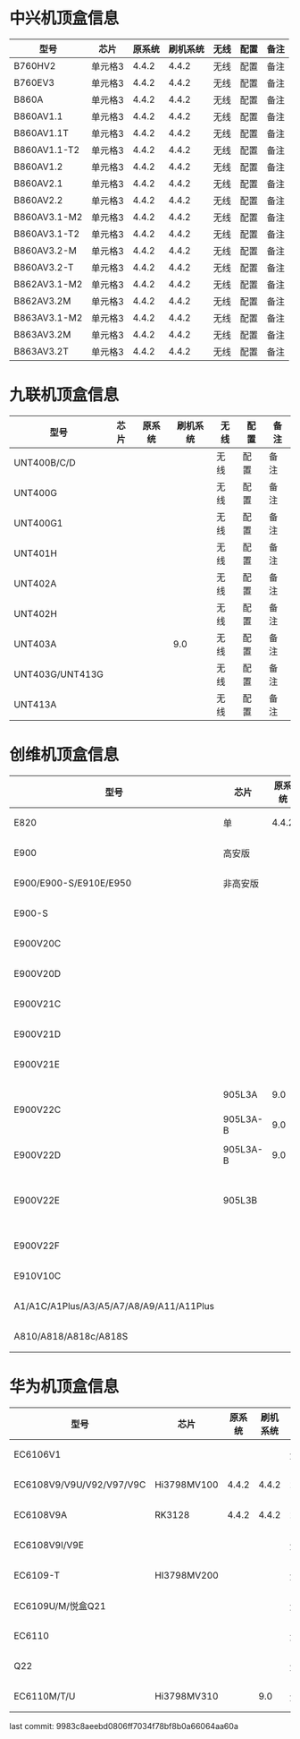 <!DOCTYPE html>
<html lang="en">
<body>
    <h1>中兴机顶盒信息</h1>
    <table>
        <thead>
            <tr>
                <th>型号</th>
                <th>芯片</th>
                <th>原系统</th>
                <th>刷机系统</th>
                <th>无线</th>
                <th>配置</th>
                <th>备注</th>
            </tr>
        </thead>
        <tbody>
            <tr>
                <td>B760HV2</td>
                <td>单元格3</td>
                <td>4.4.2</td>
                <td>4.4.2</td>
                <td>无线</td>
                <td>配置</td>
                <td>备注</td>
            </tr>
            <tr>
                <td>B760EV3</td>
                <td>单元格3</td>
                <td>4.4.2</td>
                <td>4.4.2</td>
                <td>无线</td>
                <td>配置</td>
                <td>备注</td>
            </tr>
            <tr>
                <td>B860A</td>
                <td>单元格3</td>
                <td>4.4.2</td>
                <td>4.4.2</td>
                <td>无线</td>
                <td>配置</td>
                <td>备注</td>
            </tr>
            <tr>
                <td>B860AV1.1</td>
                <td>单元格3</td>
                <td>4.4.2</td>
                <td>4.4.2</td>
                <td>无线</td>
                <td>配置</td>
                <td>备注</td>
            </tr>
            <tr>
                <td>B860AV1.1T</td>
                <td>单元格3</td>
                <td>4.4.2</td>
                <td>4.4.2</td>
                <td>无线</td>
                <td>配置</td>
                <td>备注</td>
            </tr>
            <tr>
                <td>B860AV1.1-T2</td>
                <td>单元格3</td>
                <td>4.4.2</td>
                <td>4.4.2</td>
                <td>无线</td>
                <td>配置</td>
                <td>备注</td>
            </tr>
            <tr>
                <td>B860AV1.2</td>
                <td>单元格3</td>
                <td>4.4.2</td>
                <td>4.4.2</td>
                <td>无线</td>
                <td>配置</td>
                <td>备注</td>
            </tr>
            <tr>
                <td>B860AV2.1</td>
                <td>单元格3</td>
                <td>4.4.2</td>
                <td>4.4.2</td>
                <td>无线</td>
                <td>配置</td>
                <td>备注</td>
            </tr>
            <tr>
                <td>B860AV2.2</td>
                <td>单元格3</td>
                <td>4.4.2</td>
                <td>4.4.2</td>
                <td>无线</td>
                <td>配置</td>
                <td>备注</td>
            </tr>
            <tr>
                <td>B860AV3.1-M2</td>
                <td>单元格3</td>
                <td>4.4.2</td>
                <td>4.4.2</td>
                <td>无线</td>
                <td>配置</td>
                <td>备注</td>
            </tr>
            <tr>
                <td>B860AV3.1-T2</td>
                <td>单元格3</td>
                <td>4.4.2</td>
                <td>4.4.2</td>
                <td>无线</td>
                <td>配置</td>
                <td>备注</td>
            </tr>
            <tr>
                <td>B860AV3.2-M</td>
                <td>单元格3</td>
                <td>4.4.2</td>
                <td>4.4.2</td>
                <td>无线</td>
                <td>配置</td>
                <td>备注</td>
            </tr>
            <tr>
                <td>B860AV3.2-T</td>
                <td>单元格3</td>
                <td>4.4.2</td>
                <td>4.4.2</td>
                <td>无线</td>
                <td>配置</td>
                <td>备注</td>
            </tr>
            <tr>
                <td>B862AV3.1-M2</td>
                <td>单元格3</td>
                <td>4.4.2</td>
                <td>4.4.2</td>
                <td>无线</td>
                <td>配置</td>
                <td>备注</td>
            </tr>
            <tr>
                <td>B862AV3.2M</td>
                <td>单元格3</td>
                <td>4.4.2</td>
                <td>4.4.2</td>
                <td>无线</td>
                <td>配置</td>
                <td>备注</td>
            </tr>
            <tr>
                <td>B863AV3.1-M2</td>
                <td>单元格3</td>
                <td>4.4.2</td>
                <td>4.4.2</td>
                <td>无线</td>
                <td>配置</td>
                <td>备注</td>
            </tr>
            <tr>
                <td>B863AV3.2M</td>
                <td>单元格3</td>
                <td>4.4.2</td>
                <td>4.4.2</td>
                <td>无线</td>
                <td>配置</td>
                <td>备注</td>
            </tr>
            <tr>
                <td>B863AV3.2T</td>
                <td>单元格3</td>
                <td>4.4.2</td>
                <td>4.4.2</td>
                <td>无线</td>
                <td>配置</td>
                <td>备注</td>
            </tr>
         </tbody>
    </table>
</body>
</html>


<!DOCTYPE html>
<html lang="en">
<body>
    <h1>九联机顶盒信息</h1>
    <table>
        <thead>
            <tr>
                <th>型号</th>
                <th>芯片</th>
                <th>原系统</th>
                <th>刷机系统</th>
                <th>无线</th>
                <th>配置</th>
                <th>备注</th>
            </tr>
        </thead>
        <tbody>
             <tr>
                <td>UNT400B/C/D</td>
                <td></td>
                <td></td>
                <td></td>
                <td>无线</td>
                <td>配置</td>
                <td>备注</td>
            </tr>
            <tr>
                <td>UNT400G</td>
                <td></td>
                <td></td>
                <td></td>
                <td>无线</td>
                <td>配置</td>
                <td>备注</td>
            </tr>
            <tr>
                <td>UNT400G1</td>
                <td></td>
                <td></td>
                <td></td>
                <td>无线</td>
                <td>配置</td>
                <td>备注</td>
            </tr>
            <tr>
                <td>UNT401H</td>
                <td></td>
                <td></td>
                <td></td>
                <td>无线</td>
                <td>配置</td>
                <td>备注</td>
            </tr>
            <tr>
                <td>UNT402A</td>
                <td></td>
                <td></td>
                <td></td>
                <td>无线</td>
                <td>配置</td>
                <td>备注</td>
            </tr>
            <tr>
                <td>UNT402H</td>
                <td></td>
                <td></td>
                <td></td>
                <td>无线</td>
                <td>配置</td>
                <td>备注</td>
            </tr>
            <tr>
                <td>UNT403A</td>
                <td></td>
                <td></td>
                <td>9.0</td>
                <td>无线</td>
                <td>配置</td>
                <td>备注</td>
            </tr>
            <tr>
                <td>UNT403G/UNT413G</td>
                <td></td>
                <td></td>
                <td></td>
                <td>无线</td>
                <td>配置</td>
                <td>备注</td>
            </tr>
            <tr>
                <td>UNT413A</td>
                <td></td>
                <td></td>
                <td></td>
                <td>无线</td>
                <td>配置</td>
                <td>备注</td>
            </tr>
        </tbody>
    </table>
</body>
</html>


<!DOCTYPE html>
<html lang="en">
<body>
    <h1>创维机顶盒信息</h1>
    <table>
        <thead>
            <tr>
                <th>型号</th>
                <th>芯片</th>
                <th>原系统</th>
                <th>刷机系统</th>
                <th>无线</th>
                <th>配置</th>
                <th>备注</th>
            </tr>
        </thead>
        <tbody>
            <tr>
                <td>E820</td>
                <td>单</td>
                <td>4.4.2</td>
                <td>4.4.2</td>
                <td>无线</td>
                <td>配置</td>
                <td>备注</td>
            </tr>
            <tr>
                <td>E900</td>
                <td>高安版</td>
                <td></td>
                <td></td>
                <td>无线</td>
                <td>配置</td>
                <td>备注</td>
            </tr>
            <tr>
                <td>E900/E900-S/E910E/E950</td>
                <td>非高安版</td>
                <td></td>
                <td></td>
                <td>无线</td>
                <td>配置</td>
                <td>备注</td>
            </tr>
            <tr>
                <td>E900-S</td>
                <td></td>
                <td></td>
                <td></td>
                <td>无线</td>
                <td>配置</td>
                <td>备注</td>
            </tr>
            <tr>
                <td>E900V20C</td>
                <td></td>
                <td></td>
                <td>9.0</td>
                <td></td>
                <td>配置</td>
                <td>备注</td>
            </tr>
            <tr>
                <td>E900V20D</td>
                <td></td>
                <td></td>
                <td></td>
                <td>无</td>
                <td>配置</td>
                <td>备注</td>
            </tr>
            <tr>
                <td>E900V21C</td>
                <td></td>
                <td></td>
                <td></td>
                <td></td>
                <td>配置</td>
                <td>备注</td>
            </tr>
            <tr>
                <td>E900V21D</td>
                <td></td>
                <td></td>
                <td></td>
                <td>无</td>
                <td>配置</td>
                <td>备注</td>
            </tr>
            <tr>
                <td>E900V21E</td>
                <td></td>
                <td></td>
                <td></td>
                <td>无线</td>  
                <td>配置</td>
                <td>备注</td>
            </tr>
            <tr>
                <td rowspan="2">E900V22C</td>
                <td>905L3A</td>
                <td>9.0</td>
                <td>9.0</td>
                <td>2.4G/5G</td>
                <td>2+8</td>
                <td>备注</td>
            </tr>
            <tr>
                <td>905L3A-B</td>
                <td>9.0</td>
                <td>9.0</td>
                <td>2.4G/5G</td>
                <td>2+8</td>
                <td>备注</td>
            </tr>
            <tr>
                <td>E900V22D</td>
                <td>905L3A-B</td>
                <td>9.0</td>
                <td>9.0</td>
                <td>无</td>
                <td>2+8</td>
                <td>备注</td>
            </tr>
            <tr>
                <td rowspan="2">E900V22E</td>
                <td rowspan="2">905L3B</td>
                <td rowspan="2"></td>
                <td rowspan="2">9.0</td>
                <td>2.4G/5G</td>
                <td>2+8</td>
                <td>备注</td>
            </tr>
            <tr>
                <td>无</td>
                <td>2+8</td>
                <td>备注</td>
            </tr>
            <tr>
                <td>E900V22F</td>
                <td></td>
                <td></td>
                <td>9.0</td>
                <td>2.4G/5G</td>
                <td>2+8</td>
                <td>备注</td>
            </tr>
            <tr>
                <td>E910V10C</td>
                <td></td>
                <td></td>
                <td></td>
                <td>无线</td>
                <td>配置</td>
                <td>备注</td>
            </tr>
            <tr>
                <td>A1/A1C/A1Plus/A3/A5/A7/A8/A9/A11/A11Plus</td>
                <td></td>
                <td></td>
                <td></td>
                <td>无线</td>
                <td>配置</td>
                <td>备注</td>
            </tr>
            <tr>
                <td>A810/A818/A818c/A818S</td>
                <td></td>
                <td></td>
                <td></td>
                <td>无线</td>
                <td>配置</td>
                <td>备注</td>
            </tr>
         </tbody>
    </table>
</body>
</html>


<!DOCTYPE html>
<html lang="en">
<body>
    <h1>华为机顶盒信息</h1>
    <table>
        <thead>
            <tr>
                <th>型号</th>
                <th>芯片</th>
                <th>原系统</th>
                <th>刷机系统</th>
                <th>无线</th>
                <th>配置</th>
                <th>备注</th>
            </tr>
        </thead>
        <tbody>
            <tr>
                <td>EC6106V1</td>
                <td></td>
                <td></td>
                <td></td>
                <td>无线</td>
                <td>配置</td>
                <td>备注</td>
            </tr>
            <tr>
                <td>EC6108V9/V9U/V92/V97/V9C</td>
                <td>Hi3798MV100</td>
                <td>4.4.2</td>
                <td>4.4.2</td>
                <td>2.4G</td>
                <td>1+8</td>
                <td>备注</td>
            </tr>
            <tr>
                <td>EC6108V9A</td>
                <td>RK3128</td>
                <td>4.4.2</td>
                <td>4.4.2</td>
                <td>2.4G</td>
                <td>配置</td>
                <td>备注</td>
            </tr>
            <tr>
                <td>EC6108V9I/V9E</td>
                <td></td>
                <td></td>
                <td></td>
                <td>无线</td>
                <td>配置</td>
                <td>备注</td>
            </tr>
            <tr>
                <td>EC6109-T</td>
                <td>HI3798MV200</td>
                <td></td>
                <td></td>
                <td>无线</td>
                <td>配置</td>
                <td>备注</td>
            </tr>
            <tr>
                <td>EC6109U/M/悦盒Q21</td>
                <td></td>
                <td></td>
                <td></td>
                <td>无线</td>
                <td>配置</td>
                <td>备注</td>
            </tr>
            <tr>
                <td>EC6110</td>
                <td></td>
                <td></td>
                <td></td>
                <td>无线</td>
                <td>配置</td>
                <td>备注</td>
            </tr>
            <tr>
                <td>Q22</td>
                <td></td>
                <td></td>
                <td></td>
                <td>无线</td>
                <td>配置</td>
                <td>备注</td>
            </tr>
            <tr>
                <td>EC6110M/T/U</td>
                <td>Hi3798MV310</td>
                <td></td>
                <td>9.0</td>
                <td>无线</td>
                <td>1+8G</td>
                <td>备注</td>
            </tr>
        </tbody>
    </table>
</body>
</html>



last commit: 9983c8aeebd0806ff7034f78bf8b0a66064aa60a
